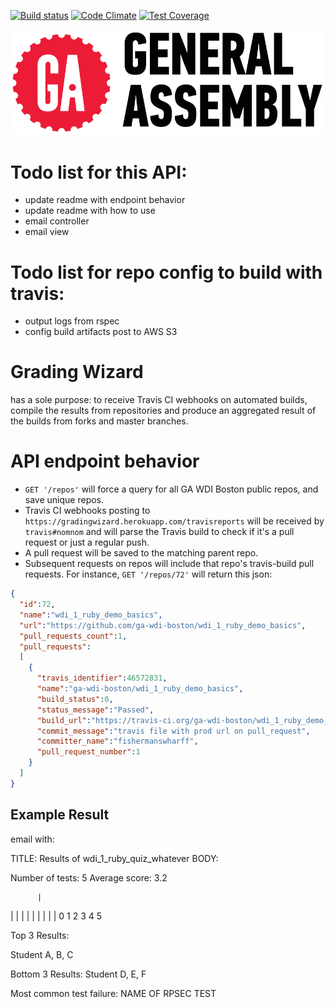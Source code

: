 [![Build status][ci-image]][ci-url] 
[![Code Climate][cc-climate-image]][cc-climate-url] 
[![Test Coverage][cc-cov-image]][cc-cov-url]



![General Assembly Logo](docs/img/GeneralAssembly_logo.png)

# Todo list for this API:
* update readme with endpoint behavior
* update readme with how to use
* email controller
* email view

# Todo list for repo config to build with travis:
* output logs from rspec
* config build artifacts post to AWS S3

# Grading Wizard
has a sole purpose: to receive Travis CI webhooks on automated builds, compile the results from repositories and produce an aggregated result of the builds from forks and master branches.

# API endpoint behavior
* `GET '/repos'` will force a query for all GA WDI Boston public repos, and save unique repos. 
* Travis CI webhooks posting to `https://gradingwizard.herokuapp.com/travisreports` will be received by `travis#nomnom` and will parse the Travis build to check if it's a pull request or just a regular push. 
* A pull request will be saved to the matching parent repo. 
* Subsequent requests on repos will include that repo's travis-build pull requests. For instance, `GET '/repos/72'` will return this json: 

```json
{
  "id":72,
  "name":"wdi_1_ruby_demo_basics",
  "url":"https://github.com/ga-wdi-boston/wdi_1_ruby_demo_basics",
  "pull_requests_count":1,
  "pull_requests":
  [
    {
      "travis_identifier":46572831,
      "name":"ga-wdi-boston/wdi_1_ruby_demo_basics",
      "build_status":0,
      "status_message":"Passed",
      "build_url":"https://travis-ci.org/ga-wdi-boston/wdi_1_ruby_demo_basics/builds/46572831",
      "commit_message":"travis file with prod url on pull_request",
      "committer_name":"fishermanswharff",
      "pull_request_number":1
    }
  ]
}
```

## Example Result

email with: 

TITLE: Results of wdi_1_ruby_quiz_whatever
BODY:

Number of tests: 5
Average score: 3.2

          |
  |   |   |
| | | | | | 
0 1 2 3 4 5

Top 3 Results:

Student A, B, C

Bottom 3 Results: 
Student D, E, F

Most common test failure: NAME OF RPSEC TEST


[ci-image]: https://travis-ci.org/fishermanswharff/GradingWizardApi.svg?branch=master
[ci-url]: https://travis-ci.org/fishermanswharff/GradingWizardApi

[cc-climate-image]: https://codeclimate.com/github/fishermanswharff/GradingWizardApi/badges/gpa.svg
[cc-climate-url]: https://codeclimate.com/github/fishermanswharff/GradingWizardApi

[cc-cov-image]: https://codeclimate.com/github/fishermanswharff/GradingWizardApi/badges/coverage.svg
[cc-cov-url]: https://codeclimate.com/github/fishermanswharff/GradingWizardApi